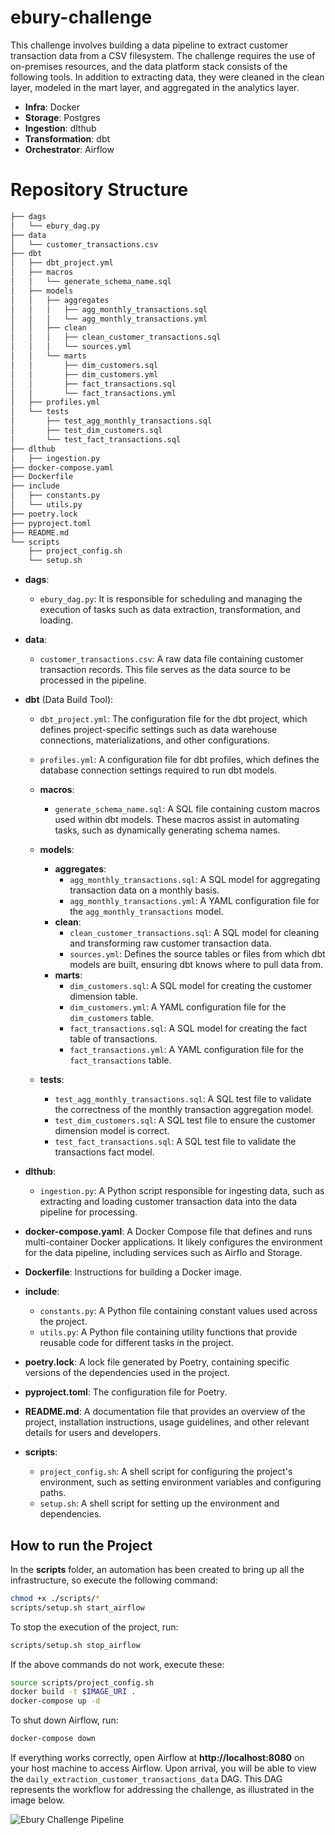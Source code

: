 # ebury-challenge

This challenge involves building a data pipeline to extract customer transaction data from a CSV filesystem. The challenge requires the use of on-premises resources, and the data platform stack consists of the following tools. In addition to extracting data, they were cleaned in the clean layer, modeled in the mart layer, and aggregated in the analytics layer.

- **Infra**: Docker
- **Storage**: Postgres
- **Ingestion**: dlthub
- **Transformation**: dbt
- **Orchestrator**: Airflow

# Repository Structure
```bash
├── dags  
│   └── ebury_dag.py  
├── data  
│   └── customer_transactions.csv  
├── dbt  
│   ├── dbt_project.yml  
│   ├── macros  
│   │   └── generate_schema_name.sql  
│   ├── models  
│   │   ├── aggregates  
│   │   │   ├── agg_monthly_transactions.sql  
│   │   │   └── agg_monthly_transactions.yml  
│   │   ├── clean  
│   │   │   ├── clean_customer_transactions.sql  
│   │   │   └── sources.yml  
│   │   └── marts  
│   │       ├── dim_customers.sql  
│   │       ├── dim_customers.yml  
│   │       ├── fact_transactions.sql  
│   │       └── fact_transactions.yml  
│   ├── profiles.yml  
│   └── tests  
│       ├── test_agg_monthly_transactions.sql  
│       ├── test_dim_customers.sql  
│       └── test_fact_transactions.sql  
├── dlthub  
│   ├── ingestion.py  
├── docker-compose.yaml  
├── Dockerfile  
├── include  
│   ├── constants.py  
│   └── utils.py  
├── poetry.lock  
├── pyproject.toml  
├── README.md  
└── scripts  
    ├── project_config.sh  
    └── setup.sh  
```
- **dags**:
  - `ebury_dag.py`: It is responsible for scheduling and managing the execution of tasks such as data extraction, transformation, and loading.

- **data**:
  - `customer_transactions.csv`: A raw data file containing customer transaction records. This file serves as the data source to be processed in the pipeline.

- **dbt** (Data Build Tool):
  - `dbt_project.yml`: The configuration file for the dbt project, which defines project-specific settings such as data warehouse connections, materializations, and other configurations.
  - `profiles.yml`: A configuration file for dbt profiles, which defines the database connection settings required to run dbt models.
  - **macros**:
    - `generate_schema_name.sql`: A SQL file containing custom macros used within dbt models. These macros assist in automating tasks, such as dynamically generating schema names.
  - **models**:
    - **aggregates**:
      - `agg_monthly_transactions.sql`: A SQL model for aggregating transaction data on a monthly basis.
      - `agg_monthly_transactions.yml`: A YAML configuration file for the `agg_monthly_transactions` model.
    - **clean**:
      - `clean_customer_transactions.sql`: A SQL model for cleaning and transforming raw customer transaction data.
      - `sources.yml`: Defines the source tables or files from which dbt models are built, ensuring dbt knows where to pull data from.
    - **marts**:
      - `dim_customers.sql`: A SQL model for creating the customer dimension table.
      - `dim_customers.yml`: A YAML configuration file for the `dim_customers` table.
      - `fact_transactions.sql`: A SQL model for creating the fact table of transactions.
      - `fact_transactions.yml`: A YAML configuration file for the `fact_transactions` table.

  - **tests**:
    - `test_agg_monthly_transactions.sql`: A SQL test file to validate the correctness of the monthly transaction aggregation model.
    - `test_dim_customers.sql`: A SQL test file to ensure the customer dimension model is correct.
    - `test_fact_transactions.sql`: A SQL test file to validate the transactions fact model.

- **dlthub**:
  - `ingestion.py`: A Python script responsible for ingesting data, such as extracting and loading customer transaction data into the data pipeline for processing.

- **docker-compose.yaml**: A Docker Compose file that defines and runs multi-container Docker applications. It likely configures the environment for the data pipeline, including services such as Airflo and Storage.

- **Dockerfile**: Instructions for building a Docker image.

- **include**:
  - `constants.py`: A Python file containing constant values used across the project.
  - `utils.py`: A Python file containing utility functions that provide reusable code for different tasks in the project.

- **poetry.lock**: A lock file generated by Poetry, containing specific versions of the dependencies used in the project.

- **pyproject.toml**: The configuration file for Poetry.

- **README.md**: A documentation file that provides an overview of the project, installation instructions, usage guidelines, and other relevant details for users and developers.

- **scripts**:
  - `project_config.sh`: A shell script for configuring the project's environment, such as setting environment variables and configuring paths.
  - `setup.sh`: A shell script for setting up the environment and dependencies.


## How to run the Project

In the **scripts** folder, an automation has been created to bring up all the infrastructure, so execute the following command:

```bash
chmod +x ./scripts/*
scripts/setup.sh start_airflow
```

To stop the execution of the project, run:
```bash
scripts/setup.sh stop_airflow
```

If the above commands do not work, execute these:

```bash
source scripts/project_config.sh
docker build -t $IMAGE_URI .
docker-compose up -d
```

To shut down Airflow, run:
```bash
docker-compose down
```

If everything works correctly, open Airflow at **http://localhost:8080** on your host machine to access Airflow. Upon arrival, you will be able to view the `daily_extraction_customer_transactions_data` DAG. This DAG represents the workflow for addressing the challenge, as illustrated in the image below.

![Ebury Challenge Pipeline](docs/airflow_task.png)
